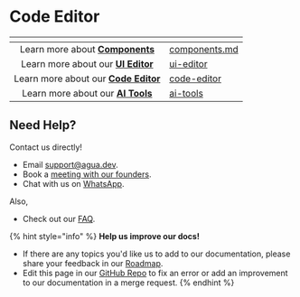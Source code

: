 # Code Editor





<table data-card-size="large" data-view="cards"><thead><tr><th align="center"></th><th data-hidden data-card-target data-type="content-ref"></th></tr></thead><tbody><tr><td align="center">Learn more about <a href="../../../references/components.md"><strong>Components</strong></a></td><td><a href="../../../references/components.md">components.md</a></td></tr><tr><td align="center">Learn more about our <a href="../../../references/ui-editor/"><strong>UI Editor</strong></a></td><td><a href="../../../references/ui-editor/">ui-editor</a></td></tr><tr><td align="center">Learn more about our <a href="../../../references/code-editor/"><strong>Code Editor</strong></a></td><td><a href="../../../references/code-editor/">code-editor</a></td></tr><tr><td align="center">Learn more about our <a href="../../../references/ai-tools/"><strong>AI Tools</strong></a></td><td><a href="../../../references/ai-tools/">ai-tools</a></td></tr></tbody></table>



## Need Help?

Contact us directly!

* Email [support@agua.dev](mailto:support@agua.dev).
* Book a [meeting with our founders](https://agua.tools/meetings/developers/onboarding).
* Chat with us on [WhatsApp](https://wa.me/12396883277).

Also,

* Check out our [FAQ](../../../help-and-community/faq.md).



{% hint style="info" %}
**Help us improve our docs!**

* If there are any topics you'd like us to add to our documentation, please share your feedback in our [Roadmap](https://roadmap.agua.app/).
* Edit this page in our [GitHub Repo](https://github.com/Agua-for-devs/agua-documentation) to fix an error or add an improvement to our documentation in a merge request.
{% endhint %}
